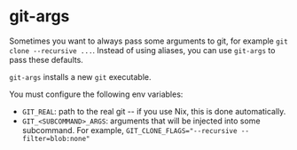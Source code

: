 # git-args

Sometimes you want to always pass some arguments to git, for example `git clone
--recursive ...`. Instead of using aliases, you can use `git-args` to pass these
defaults.

`git-args` installs a new `git` executable.

You must configure the following env variables:

- `GIT_REAL`: path to the real git -- if you use Nix, this is done
automatically.
- `GIT_<SUBCOMMAND>_ARGS`: arguments that will be injected into some
subcommand. For example, `GIT_CLONE_FLAGS="--recursive --filter=blob:none"`

